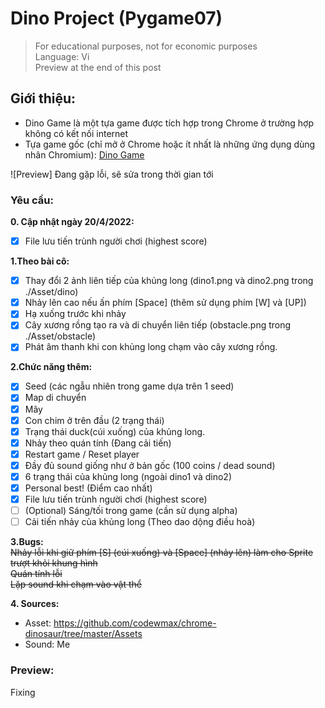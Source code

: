 # Dino Project (Pygame07)
> For educational purposes, not for economic purposes<br />
> Language: Vi<br />
> Preview at the end of this post<br />
## Giới thiệu:
- Dino Game là một tựa game được tích hợp trong Chrome ở trường hợp không có kết nối internet
- Tựa game gốc (chỉ mở ở Chrome hoặc ít nhất là những ứng dụng dùng nhân Chromium): [Dino Game](chrome://dino)

![Preview] Đang gặp lỗi, sẽ sửa trong thời gian tới
### Yêu cầu:

**0. Cập nhật ngày 20/4/2022:**
- [x] File lưu tiến trùnh người chơi (highest score)

**1.Theo bài cô:**
- [x] Thay đổi 2 ảnh liên tiếp của khủng long (dino1.png và dino2.png trong ./Asset/dino)
- [x] Nhảy lên cao nếu ấn phím [Space] (thêm sử dụng phím [W] và [UP])
- [x] Hạ xuống trước khi nhảy
- [x] Cây xương rồng tạo ra và di chuyển liên tiếp (obstacle.png trong ./Asset/obstacle)
- [x] Phát âm thanh khi con khủng long chạm vào cây xương rồng.

**2.Chức năng thêm:**
- [x] Seed (các ngẫu nhiên trong game dựa trên 1 seed)
- [x] Map di chuyển
- [x] Mây
- [x] Con chim ở trên đầu (2 trạng thái) 
- [x] Trạng thái duck(cúi xuống) của khủng long.
- [x] Nhảy theo quán tính (Đang cải tiến)
- [x] Restart game / Reset player
- [x] Đầy đủ sound giống như ở bản gốc (100 coins / dead sound)
- [x] 6 trạng thái của khủng long (ngoài dino1 và dino2)
- [x] Personal best! (Điểm cao nhất)
- [x] File lưu tiến trùnh người chơi (highest score)
- [ ] \(Optional) Sáng/tối trong game (cần sử dụng alpha)
- [ ] Cải tiến nhảy của khủng long (Theo dao dộng điều hoà)

**3.Bugs:**<br />
~~Nhảy lỗi khi giữ phím [S] (cúi xuống) và [Space] (nhảy lên) làm cho Sprite trượt khỏi khung hình~~<br />
~~Quán tính lỗi~~<br />
~~Lặp sound khi chạm vào vật thể~~<br />

**4. Sources:**
- Asset: https://github.com/codewmax/chrome-dinosaur/tree/master/Assets
- Sound: Me
### Preview:
Fixing
